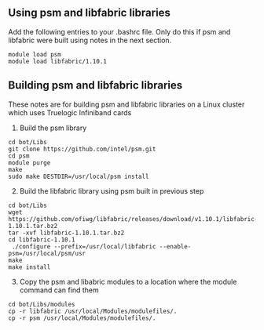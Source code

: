 ## Using psm and libfabric libraries

Add the following entries to your .bashrc file.  Only do this if psm and libfabric were built using notes in the next section.

```
module load psm
module load libfabric/1.10.1
```

## Building psm and libfabric libraries

These notes are for building psm and libfabric libraries on a Linux cluster which uses Truelogic Infiniband cards

1. Build the psm library
```
cd bot/Libs
git clone https://github.com/intel/psm.git
cd psm
module purge
make
sudo make DESTDIR=/usr/local/psm install
```

2. Build the libfabric library using psm built in previous step

```
cd bot/Libs
wget https://github.com/ofiwg/libfabric/releases/download/v1.10.1/libfabric-1.10.1.tar.bz2
tar -xvf libfabric-1.10.1.tar.bz2
cd libfabric-1.10.1
 ./configure --prefix=/usr/local/libfabric --enable-psm=/usr/local/psm/usr
make
make install
```

3. Copy the psm and libabric modules to a location where the module command can find them

```
cd bot/Libs/modules
cp -r libfabric /usr/local/Modules/modulefiles/.
cp -r psm /usr/local/Modules/modulefiles/.

```

